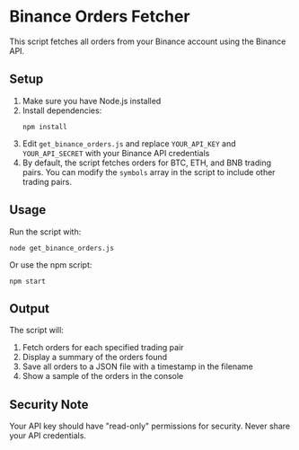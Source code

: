 # Binance Orders Fetcher

This script fetches all orders from your Binance account using the Binance API.

## Setup

1. Make sure you have Node.js installed
2. Install dependencies:
   ```
   npm install
   ```
3. Edit `get_binance_orders.js` and replace `YOUR_API_KEY` and `YOUR_API_SECRET` with your Binance API credentials
4. By default, the script fetches orders for BTC, ETH, and BNB trading pairs. You can modify the `symbols` array in the script to include other trading pairs.

## Usage

Run the script with:

```
node get_binance_orders.js
```

Or use the npm script:

```
npm start
```

## Output

The script will:
1. Fetch orders for each specified trading pair
2. Display a summary of the orders found
3. Save all orders to a JSON file with a timestamp in the filename
4. Show a sample of the orders in the console

## Security Note

Your API key should have "read-only" permissions for security. Never share your API credentials.
